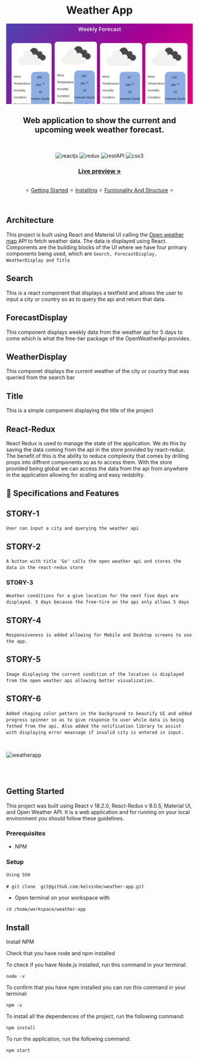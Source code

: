 <h1 align="center">Weather App</h1> 

![weather app cover](https://github.com/kelvinbe/weather-app/blob/main/src/assets/img1.png)

<h2 align="center">Web application to show the current and upcoming week weather forecast.</h2>    

<br />
<p align="center">
    <img src="https://img.shields.io/badge/React_(18.2.0)-20232A?style=for-the-badge&logo=react&logoColor=61DAFB" alt="reactjs" />
    <img src="https://img.shields.io/badge/React_Redux_(8.0.5)-593D88?style=for-the-badge&logo=react-redux&logoColor=white" alt="redux" />
    <img src="https://img.shields.io/badge/Rest_API-02303A?style=for-the-badge&logo=react-router&logoColor=white" alt="restAPI"/>
    <img src="https://img.shields.io/badge/CSS3-1572B6?style=for-the-badge&logo=css3&logoColor=white" alt="css3"/>     
</p>



     
    
  <h3 align="center"><a href="https://mohit-weather-app.vercel.app/"><strong>Live preview »</strong></a></h3>
   
    
  <p align="center"> 
    <br />&#10023;
    <a href="#Getting-Started">Getting Started</a> &#10023; <a href="#Install">Installing</a> &#10023;    
    <a href="#Contact">Funtionality And Structure</a> &#10023;
  </p>



<br/>

## Architecture
This project is built using React and Material UI calling the [Open weather map](https://openweathermap.org/) API to fetch weather data. The data
is displayed using React. Components are the building blocks of the UI where we have four primary components being used, which are 
```Search, ForecastDisplay, WeatherDisplay and Title```


## Search
This is a react component that displays a textfield and allows the user to input a city or country so as to query the api and return that data.
## ForecastDisplay
This component displays weekly data from the weather api for 5 days to come which is what the free-tier package of the OpenWeatherApi provides.
## WeatherDisplay
This componet displays the current weather of the city or country that was queried from the search bar
## Title
This is a simple component displaying the title of the project 
## React-Redux
React Redux is used to manage the state of the application. We do this by saving the data coming from the api in the store provided by react-redux.
The benefit of this is the ability to reduce complexity that comes by drilling props into diffrent components so as to access them. With the store 
provided being global we can access the data from the api from anywhere in the application allowing for scaling and easy redabilty.


## 🚀 Specifications and Features 
## STORY-1 
```User can input a city and querying the weather api``` 
## STORY-2
```A button with title 'Go' calls the open weather api and stores the data in the react-redux store```
### STORY-3 
```Weather conditions for a give location for the next five days are displayed. 5 days because the free-tire on the api only allows 5 days```
## STORY-4 
```Responsiveness is added allowing for Mobile and Desktop screens to use the app.```
## STORY-5 
```Image displaying the current condition of the location is displayed from the open weather api allowing better visualization.```
## STORY-6 
```Added chaging color pattern in the background to beautify UI and added progress spinner so as to give response to user while data is being```
   ```fethed from the api. Also added the notification library to assist with displaying error meassage if invalid city is entered in input.```

<br/>




![weatherapp](https://github.com/kelvinbe/weather-app/blob/main/src/assets/img.png)


<br />


<br/>


## Getting Started

This project was built using React v 18.2.0, React-Redux v 8.0.5, Material UI, and Open Weather API. It is a web application and for running on your local environment you should follow these guidelines.


### Prerequisites

- NPM 

### Setup

```
Using SSH

# git clone  git@github.com:kelvinbe/weather-app.git
```

+ Open terminal on your workspace with

```
cd /home/workspace/weather-app
```


## Install

Install NPM

Check that you have node and npm installed

To check if you have Node.js installed, run this command in your terminal:


```
node -v
```

To confirm that you have npm installed you can run this command in your terminal:


```
npm -v
```


To install all the dependences of the project, run the following command:


```
npm install
```


To run the application, run the following command:

```
npm start
```


